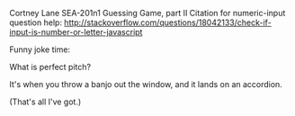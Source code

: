 Cortney Lane
SEA-201n1
Guessing Game, part II
Citation for numeric-input question help:
http://stackoverflow.com/questions/18042133/check-if-input-is-number-or-letter-javascript

Funny joke time:

What is perfect pitch?

It's when you throw a banjo out the window, and it lands on an accordion.







(That's all I've got.)
